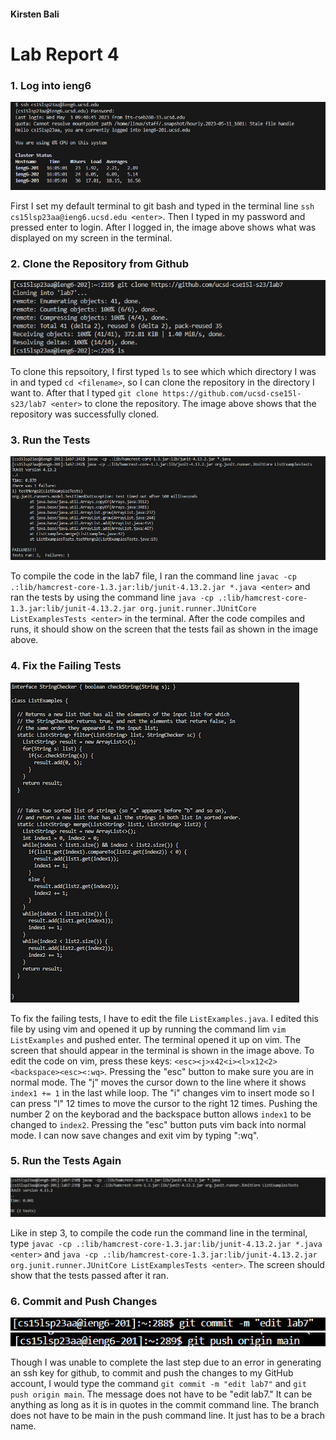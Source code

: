 #### Kirsten Bali

# Lab Report 4

### 1. Log into ieng6
![Image](Capture.PNG)

First I set my default terminal to git bash and typed in the terminal line `ssh cs15lsp23aa@ieng6.ucsd.edu <enter>`. Then I typed in my password and pressed enter to login. After I logged in, the image above shows what was displayed on my screen in the terminal.

  
### 2. Clone the Repository from Github 
![Image](Lab7GitClone.PNG)

To clone this repsoitory, I first typed `ls` to see which which directory I was in and typed `cd <filename>`, so I can clone the repository in the directory I want to. After that I typed `git clone https://github.com/ucsd-cse15l-s23/lab7 <enter>` to clone the repository. The image above shows that the repository was successfully cloned.

  
### 3. Run the Tests
![Image](Lab7MyFail.png)

To compile the code in the lab7 file, I ran the command line `javac -cp .:lib/hamcrest-core-1.3.jar:lib/junit-4.13.2.jar *.java <enter>` and ran the tests by using the command line `java -cp .:lib/hamcrest-core-1.3.jar:lib/junit-4.13.2.jar org.junit.runner.JUnitCore ListExamplesTests <enter>` in the terminal. After the code compiles and runs, it should show on the screen that the tests fail as shown in the image above.


### 4. Fix the Failing Tests
![Image](Lab7FixedBugs.png)
  
To fix the failing tests, I have to edit the file `ListExamples.java`. I edited this file by using vim and opened it up by running the command lim `vim ListExamples` and pushed enter. The terminal opened it up on vim. The screen that should appear in the terminal is shown in the image above. To edit the code on vim, press these keys: `<esc><j>x42<i><l>x12<2><backspace><esc><:wq>`. Pressing the "esc" button to make sure you are in normal mode. The "j" moves the cursor down to the line where it shows `index1 += 1` in the last while loop. The "i" changes vim to insert mode so I can press "l" 12 times to move the cursor to the right 12 times. Pushing the number 2 on the keyborad and the backspace button allows `index1` to be changed to `index2`. Pressing the "esc" button puts vim back into normal mode. I can now save changes and exit vim by typing ":wq".


### 5. Run the Tests Again
![Image](Lab7Mysuccess.PNG)

Like in step 3, to compile the code run the command line in the terminal, type `javac -cp .:lib/hamcrest-core-1.3.jar:lib/junit-4.13.2.jar *.java <enter>` and `java -cp .:lib/hamcrest-core-1.3.jar:lib/junit-4.13.2.jar org.junit.runner.JUnitCore ListExamplesTests <enter>`. The screen should show that the tests passed after it ran.

  
### 6. Commit and Push Changes
![Image](gitcommitlab7.png)
![Image](gitpushlab7.png)

Though I was unable to complete the last step due to an error in generating an ssh key for github, to commit and push the changes to my GitHub account, I would type the command `git commit -m "edit lab7"` and `git push origin main`. The message does not have to be "edit lab7." It can be anything as long as it is in quotes in the commit command line. The branch does not have to be main in the push command line. It just has to be a brach name.

